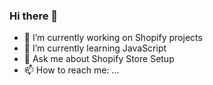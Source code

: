 ### Hi there 👋



- 🔭 I’m currently working on Shopify projects
- 🌱 I’m currently learning JavaScript
- 💬 Ask me about Shopify Store Setup
- 📫 How to reach me: ...


